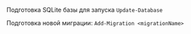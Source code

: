 Подготовка SQLite базы для запуска
`Update-Database`

Подготовка новой миграции:
`Add-Migration <migrationName>`